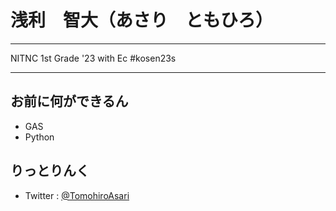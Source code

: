 # 浅利　智大（あさり　ともひろ）

***

NITNC 1st Grade '23 with Ec 
#kosen23s

***

## お前に何ができるん
- GAS
- Python

## りっとりんく
- Twitter : [@TomohiroAsari](https://twitter.com/TomohiroAsari)
